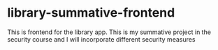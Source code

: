 # library-summative-frontend

This is frontend for the library app. 
This is my summative project in the security course and I will incorporate different security measures
